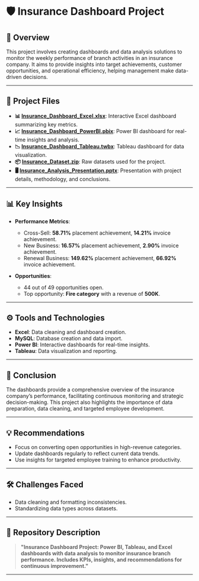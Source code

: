 # 🛡️ Insurance Dashboard Project

## 📝 Overview  
This project involves creating dashboards and data analysis solutions to monitor the weekly performance of branch activities in an insurance company. It aims to provide insights into target achievements, customer opportunities, and operational efficiency, helping management make data-driven decisions.

---

## 📂 Project Files  
- **📊 [Insurance_Dashboard_Excel.xlsx](./Insurance_Dashboard_Excel.xlsx)**: Interactive Excel dashboard summarizing key metrics.  
- **📈 [Insurance_Dashboard_PowerBI.pbix](./Insurance_Dashboard_PowerBI.pbix)**: Power BI dashboard for real-time insights and analysis.  
- **📉 [Insurance_Dashboard_Tableau.twbx](./Insurance_Dashboard_Tableau.twbx)**: Tableau dashboard for data visualization.  
- **📦 [Insurance_Dataset.zip](./Insurance_Dataset.zip)**: Raw datasets used for the project.  
- **🖥️ [Insurance_Analysis_Presentation.pptx](./Insurance_Analysis_Presentation.pptx)**: Presentation with project details, methodology, and conclusions.  

---

## 📊 Key Insights  
- **Performance Metrics**:
  - Cross-Sell: **58.71%** placement achievement, **14.21%** invoice achievement.
  - New Business: **16.57%** placement achievement, **2.90%** invoice achievement.
  - Renewal Business: **149.62%** placement achievement, **66.92%** invoice achievement.

- **Opportunities**: 
  - 44 out of 49 opportunities open.
  - Top opportunity: **Fire category** with a revenue of **500K**.

---

## ⚙️ Tools and Technologies  
- **Excel**: Data cleaning and dashboard creation.  
- **MySQL**: Database creation and data import.  
- **Power BI**: Interactive dashboards for real-time insights.  
- **Tableau**: Data visualization and reporting.  

---

## 📌 Conclusion  
The dashboards provide a comprehensive overview of the insurance company’s performance, facilitating continuous monitoring and strategic decision-making. This project also highlights the importance of data preparation, data cleaning, and targeted employee development.

---

## 💡 Recommendations  
- Focus on converting open opportunities in high-revenue categories.  
- Update dashboards regularly to reflect current data trends.  
- Use insights for targeted employee training to enhance productivity.

---

## 🛠️ Challenges Faced  
- Data cleaning and formatting inconsistencies.  
- Standardizing data types across datasets.  

---

## 🎯 Repository Description  
> **"Insurance Dashboard Project: Power BI, Tableau, and Excel dashboards with data analysis to monitor insurance branch performance. Includes KPIs, insights, and recommendations for continuous improvement."**

---

